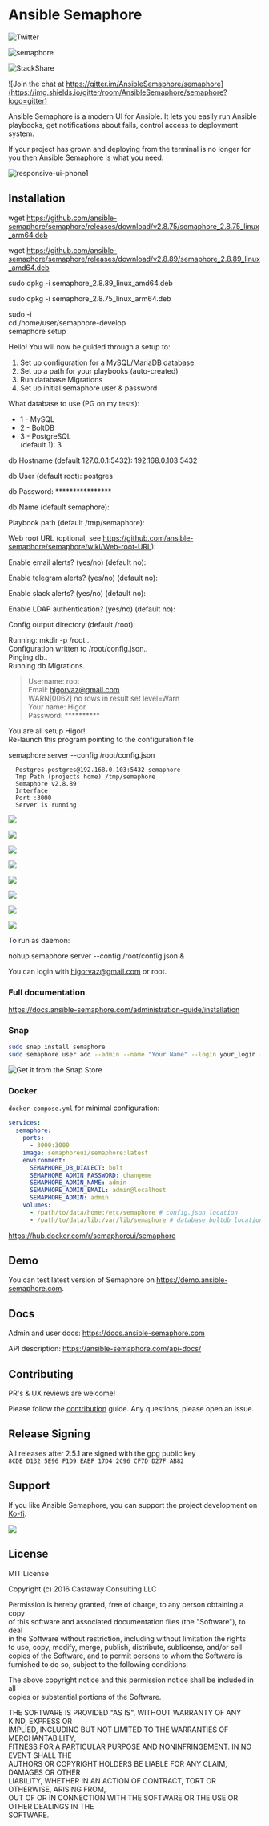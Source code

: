 # Ansible Semaphore

![Twitter](https://img.shields.io/twitter/follow/semaphoreui?style=social&logo=twitter)

![semaphore](https://snapcraft.io/semaphore/badge.svg)

![StackShare](https://img.shields.io/badge/tech-stack-008ff9)

![Join the chat at https://gitter.im/AnsibleSemaphore/semaphore](https://img.shields.io/gitter/room/AnsibleSemaphore/semaphore?logo=gitter)

Ansible Semaphore is a modern UI for Ansible. It lets you easily run Ansible playbooks, get notifications about fails, control access to deployment system.

If your project has grown and deploying from the terminal is no longer for you then Ansible Semaphore is what you need.

![responsive-ui-phone1](https://user-images.githubusercontent.com/914224/134777345-8789d9e4-ff0d-439c-b80e-ddc56b74fcee.png)

## Installation

wget https://github.com/ansible-semaphore/semaphore/releases/download/v2.8.75/semaphore_2.8.75_linux_arm64.deb

wget https://github.com/ansible-semaphore/semaphore/releases/download/v2.8.89/semaphore_2.8.89_linux_amd64.deb

sudo dpkg -i semaphore\_2.8.89\_linux\_amd64.deb

sudo dpkg -i semaphore\_2.8.75\_linux\_arm64.deb

sudo -i  
cd /home/user/semaphore-develop  
semaphore setup

Hello! You will now be guided through a setup to:

1.  Set up configuration for a MySQL/MariaDB database
2.  Set up a path for your playbooks (auto-created)
3.  Run database Migrations
4.  Set up initial semaphore user & password

What database to use (PG on my tests):

*   1 - MySQL
*   2 - BoltDB
*   3 - PostgreSQL  
    (default 1): 3

db Hostname (default 127.0.0.1:5432): 192.168.0.103:5432

db User (default root): postgres

db Password: \*\*\*\*\*\*\*\*\*\*\*\*\*\*\*\*

db Name (default semaphore):

Playbook path (default /tmp/semaphore):

Web root URL (optional, see https://github.com/ansible-semaphore/semaphore/wiki/Web-root-URL):

Enable email alerts? (yes/no) (default no):

Enable telegram alerts? (yes/no) (default no):

Enable slack alerts? (yes/no) (default no):

Enable LDAP authentication? (yes/no) (default no):

Config output directory (default /root):

Running: mkdir -p /root..  
Configuration written to /root/config.json..  
Pinging db..  
Running db Migrations..

> Username: root  
> Email: higorvaz@gmail.com  
> WARN\[0062\] no rows in result set level=Warn  
> Your name: Higor  
> Password: \*\*\*\*\*\*\*\*\*\*

You are all setup Higor!  
Re-launch this program pointing to the configuration file

semaphore server --config /root/config.json

```
  Postgres postgres@192.168.0.103:5432 semaphore
  Tmp Path (projects home) /tmp/semaphore
  Semaphore v2.8.89
  Interface
  Port :3000
  Server is running
```

![](https://user-images.githubusercontent.com/9384127/228298025-76c3a2c6-84e1-4c4c-9cf3-b7397c5a348d.png)

![](https://user-images.githubusercontent.com/9384127/228297888-d2a94814-c1a2-4ec1-a786-96308c85db07.png)

![](https://user-images.githubusercontent.com/9384127/228296793-815b538f-54a5-4eca-bb5a-ab98487a00a4.png)

![](https://user-images.githubusercontent.com/9384127/228305593-075316d0-249e-40c0-8964-e9215768c6d9.png)

![](https://user-images.githubusercontent.com/9384127/228305895-37a6f54f-36ff-4843-9fef-d429e47ef611.png)

![](https://user-images.githubusercontent.com/9384127/228308407-c26aeb5a-7cd9-44f4-831a-4674de7b47ac.png)

![](https://user-images.githubusercontent.com/9384127/228308843-da4825dc-7f51-4e5b-b9ff-dfc95ecefc91.png)

![](https://user-images.githubusercontent.com/9384127/228641865-1e9fa250-c34a-463a-87ca-f1f8f9b61349.png)

To run as daemon:

nohup semaphore server --config /root/config.json &

You can login with higorvaz@gmail.com or root.

### Full documentation

https://docs.ansible-semaphore.com/administration-guide/installation

### Snap

```bash
sudo snap install semaphore
sudo semaphore user add --admin --name "Your Name" --login your_login --email your-email@examaple.com --password your_password
```

![Get it from the Snap Store](https://snapcraft.io/static/images/badges/en/snap-store-black.svg)

### Docker

`docker-compose.yml` for minimal configuration:

```yaml
services:
  semaphore:
    ports:
      - 3000:3000
    image: semaphoreui/semaphore:latest
    environment:
      SEMAPHORE_DB_DIALECT: bolt
      SEMAPHORE_ADMIN_PASSWORD: changeme
      SEMAPHORE_ADMIN_NAME: admin
      SEMAPHORE_ADMIN_EMAIL: admin@localhost
      SEMAPHORE_ADMIN: admin
    volumes:
      - /path/to/data/home:/etc/semaphore # config.json location
      - /path/to/data/lib:/var/lib/semaphore # database.boltdb location (Not required if using mysql or postgres)
```

https://hub.docker.com/r/semaphoreui/semaphore

## Demo

You can test latest version of Semaphore on https://demo.ansible-semaphore.com.

## Docs

Admin and user docs: https://docs.ansible-semaphore.com

API description: https://ansible-semaphore.com/api-docs/

## Contributing

PR's & UX reviews are welcome!

Please follow the [contribution](https://github.com/ansible-semaphore/semaphore/blob/develop/CONTRIBUTING.md) guide. Any questions, please open an issue.

## Release Signing

All releases after 2.5.1 are signed with the gpg public key  
`8CDE D132 5E96 F1D9 EABF 17D4 2C96 CF7D D27F AB82`

## Support

If you like Ansible Semaphore, you can support the project development on [Ko-fi](https://ko-fi.com/fiftin).

![](https://user-images.githubusercontent.com/914224/203517453-4febf7f6-debb-4be9-b6a2-a3b19f5d9f9a.png)

## License

MIT License

Copyright (c) 2016 Castaway Consulting LLC

Permission is hereby granted, free of charge, to any person obtaining a copy  
of this software and associated documentation files (the "Software"), to deal  
in the Software without restriction, including without limitation the rights  
to use, copy, modify, merge, publish, distribute, sublicense, and/or sell  
copies of the Software, and to permit persons to whom the Software is  
furnished to do so, subject to the following conditions:

The above copyright notice and this permission notice shall be included in all  
copies or substantial portions of the Software.

THE SOFTWARE IS PROVIDED "AS IS", WITHOUT WARRANTY OF ANY KIND, EXPRESS OR  
IMPLIED, INCLUDING BUT NOT LIMITED TO THE WARRANTIES OF MERCHANTABILITY,  
FITNESS FOR A PARTICULAR PURPOSE AND NONINFRINGEMENT. IN NO EVENT SHALL THE  
AUTHORS OR COPYRIGHT HOLDERS BE LIABLE FOR ANY CLAIM, DAMAGES OR OTHER  
LIABILITY, WHETHER IN AN ACTION OF CONTRACT, TORT OR OTHERWISE, ARISING FROM,  
OUT OF OR IN CONNECTION WITH THE SOFTWARE OR THE USE OR OTHER DEALINGS IN THE  
SOFTWARE.
